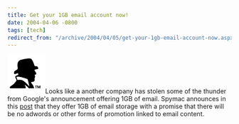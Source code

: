 ```yaml
---
title: Get your 1GB email account now!
date: 2004-04-06 -0800
tags: [tech]
redirect_from: "/archive/2004/04/05/get-your-1gb-email-account-now.aspx/"
---
```


![](/images/spymaclogo.gif)Looks like a another company has stolen some
of the thunder from Google's announcement offering 1GB of email. Spymac
announces in this
[post](http://www.spymac.com/forums/showthread.php?threadid=70497) that
they offer 1GB of email storage with a promise that there will be no
adwords or other forms of promotion linked to email content.

